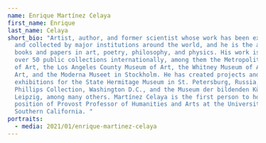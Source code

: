 ```yaml
---
name: Enrique Martínez Celaya
first_name: Enrique
last_name: Celaya
short_bio: "Artist, author, and former scientist whose work has been exhibited
  and collected by major institutions around the world, and he is the author of
  books and papers in art, poetry, philosophy, and physics. His work is held in
  over 50 public collections internationally, among them the Metropolitan Museum
  of Art, the Los Angeles County Museum of Art, the Whitney Museum of American
  Art, and the Moderna Museet in Stockholm. He has created projects and
  exhibitions for the State Hermitage Museum in St. Petersburg, Russia, The
  Phillips Collection, Washington D.C., and the Museum der bildenden Künste
  Leipzig, among many others. Martínez Celaya is the first person to hold the
  position of Provost Professor of Humanities and Arts at the University of
  Southern California. "
portraits:
  - media: 2021/01/enrique-martinez-celaya
---
```

